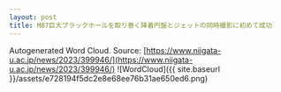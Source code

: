 ```yaml
---
layout: post
title: M87巨大ブラックホールを取り巻く降着円盤とジェットの同時撮影に初めて成功
---
```

Autogenerated Word Cloud.
Source\: [https://www.niigata-u.ac.jp/news/2023/399946/](https://www.niigata-u.ac.jp/news/2023/399946/)
![WordCloud]({{ site.baseurl }}/assets/e728194f5dc2e8e68ee76b31ae650ed6.png)
